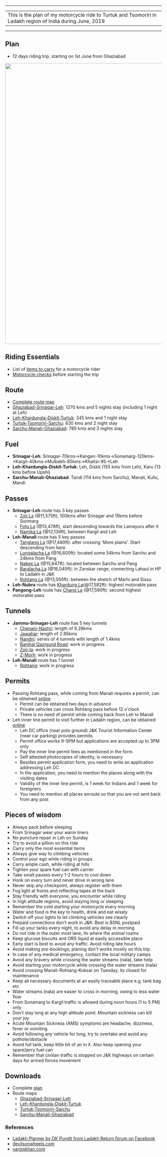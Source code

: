 
---

|  |
| :---  |
| This is the plan of my motorcycle ride to Turtuk and Tsomoriri in Ladakh region of India during June, 2019 |

---

## **Plan**
* 12 days riding trip, starting on 1st June from Ghaziabad

<p align="center"><img src="https://github.com/inbravo/travel/raw/master/june-2019/images/itinerary.jpg" width="900"></p>

## Riding Essentials		
* List of [items to carry](https://github.com/inbravo/travel/blob/master/june-2019/references/carry-list/README.md) for a motorcycle rider
* [Motorcycle checks](https://github.com/inbravo/travel/blob/master/june-2019/references/check-list/README.md) before starting the trip

## **Route**
* [Complete route map](https://github.com/inbravo/travel/blob/master/june-2019/routes/complete-route-map.md)
* [Ghaziabad-Srinagar-Leh](https://github.com/inbravo/travel/blob/master/june-2019/routes/ghaziabad-srinagar-leh.md): 1270 kms and 5 nights stay (including 1 night at Leh)
* [Leh-Khardungla-Diskit-Turtuk](https://github.com/inbravo/travel/blob/master/june-2019/routes/leh-khardungla-diskit-turtuk.md): 245 kms and 1 night stay
* [Turtuk-Tsomoriri-Sarchu](https://github.com/inbravo/travel/blob/master/june-2019/routes/leh-tsomoriri-sarchu.md): 630 kms and 2 night stay
* [Sarchu-Manali-Ghaziabad](https://github.com/inbravo/travel/blob/master/june-2019/routes/sarchu-manali-ghaziabad.md): 780 kms and 3 nights stay

## **Fuel**
* **Srinagar-Leh**: Srinagar-70kms->Kangan-10kms->Sonamarg-120kms->Kargil-40kms->Mulbekh-85kms->Khaltsi-95->Leh
* **Leh-Khardungla-Diskit-Turtuk**: Leh, Diskit (155 kms from Leh), Karu (13 kms before Upshi)
* **Sarchu-Manali-Ghaziabad**: Tandi (114 kms from Sarchu), Manali, Kullu, Mandi  

## **Passes**
* **Srinagar-Leh** route has 3 key passes
	* [Zoji La](https://en.wikipedia.org/wiki/Zoji_La) (@11,575ft), 100kms after Srinagar and 15kms before Sonmarg
	* [Fotu La](https://en.wikipedia.org/wiki/Fotu_La) (@13,478ft), start descending towards the Lamayuru after it
	* [Namika La](https://en.wikipedia.org/wiki/Namika_La) (@12,139ft), between Kargil and Leh
* **Leh-Manali** route has 5 key passes
    * [Tanglang La](https://en.wikipedia.org/wiki/Taglang_La) (@17,480ft): after crossing 'More plains'. Start descending from here 
	* [Lungalacha La](https://en.wikipedia.org/wiki/Lungalacha_La) (@16,600ft): located some 54kms from Sarchu and 24kms from Pang
	* [Nakee La](https://www.thrillophilia.com/attractions/nakee-la) (@15,647ft): located between Sarchu and Pang
	* [Baralacha La](https://en.wikipedia.org/wiki/Bara-lacha_la) (@16,040ft): in Zanskar range, connecting Lahaul in HP to Ladakh in J&K
    * [Rohtang La](https://en.wikipedia.org/wiki/Rohtang_Pass) (@13,050ft): between the stretch of Marhi and Sissu
* **Leh-Nubra** route has [Khardung La](https://en.wikipedia.org/wiki/Khardung_La)(@17,582ft): highest motorable pass 
* **Pangong-Leh** route has [Chang La](https://en.wikipedia.org/wiki/Chang_La) (@17,590ft): second highest motorable pass

## **Tunnels**
* **Jammu-Srinagar-Leh** route has 5 key tunnels
	* [Chenani-Nashri](https://en.wikipedia.org/wiki/Chenani-Nashri_Tunnel): length of 9.28kms
	* [Jawahar](https://en.wikipedia.org/wiki/Jawahar_Tunnel): length of 2.85kms
	* [Nandni](https://en.wikipedia.org/wiki/Nandni_tunnels): series of 4 tunnels with length of 1.4kms
	* [Banihal Qazigund Road](https://en.wikipedia.org/wiki/Banihal_Qazigund_Road_Tunnel): work in progress
	* [Zoji-la](https://en.wikipedia.org/wiki/Zoji-la_Tunnel): work in progress
	* [Z-Morh](https://en.wikipedia.org/wiki/Z-Morh_Tunnel): work in progress
* **Leh-Manali** route has 1 tunnel
	* [Rohtang](https://en.wikipedia.org/wiki/Rohtang_Tunnel): work in progress

## **Permits**
* Passing Rohtang pass, while coming from Manali requires a permit, can be obtained [online](https://rohtangpermits.nic.in)
	* Permit can be obtained two days in advance
	* Private vehicles can cross Rohtang pass before 12 o'clock
	* There is no need of permit while coming back from Leh to Manali
* Leh inner line permit to visit further in Ladakh region, can be obtained [online](http://www.lahdclehpermit.in)
	* Leh DC office (near polo ground) J&K Tourist Information Center (near car parking) provides permits
	* Permit office works 9-5PM but applications are accepted up to 3PM only
	* Pay the inner line permit fees as mentioned in the form. 
	* Self attested photocopies of identity, is necessary
	* Besides permit application form, you need to write an application addressing Leh DC
	* In the application, you need to mention the places along with the visiting dates
	* Validity of the inner line permit, is 1 week for Indians and 1 week for foreigners
	* You need to mention all places enroute so that you are not sent back from any post

## **Pieces of wisdom**
* Always pack before sleeping
* From Srinagar wear your warm liners
* No puncture repair in Leh on Sunday
* Try to avoid a pillion on this ride
* Carry only the most essential items
* Always give way to climbing vehicles 
* Control your ego while riding in groups
* Carry ample cash, while riding at hills
* Tighten your spare fuel can with carrier
* Take small pauses every 1-2 hours to cool down
* Honk on every turn and never drive in wrong lane
* Never skip any checkpoint, always register with them
* Fog light at fronts and reflecting tapes at the back
* Stay friendly with everyone, you encounter while riding
* In high altitude regions, avoid staying long or sleeping
* Remember the cold starting your motorcycle every morning 
* Water and food is the key to health, drink and eat wisely
* Switch off your lights to let climbing vehicles see clearly
* Prepaid connections don't work in J&K. Best is BSNL postpaid
* Fill up your tanks every night, to avoid any delay in morning
* Do not ride in the outer most lane, its where the animal roams
* Keep glucose biscuits and ORS liquid at easily accessible place
* Early start is best to avoid any traffic. Avoid riding late hours
* Avoid making pre-bookings; planing don't works mostly on this trip
* In case of any medical emergency, contact the local military camps
* Avoid any bravery while crossing the water streams (nala), take help
* Avoid starting your motorcycle while crossing the water streams (nala)
* Avoid crossing Manali-Rohtang-Koksar on Tuesday, its closed for maintenance
* Keep all necessary documents at an easily traceable place e.g. tank bag etc
* Water streams (nala) are easier to cross in morning, owing to less water flow
* From Sonamarg to Kargil traffic is allowed during noon hours (1 to 5 PM) only
* Don't stay long at any high altitude point. Mountain sickness can kill your joy
* Acute Mountain Sickness (AMS) symptoms are headache, dizziness, fever or vomiting  
* Avoid following any vehicle for long, try to overtake and avoid any pothole/obstacle
* Avoid full tank, keep little bit of air in it. Also keep opening your spare/jerry fuel can
* Remember that civilian traffic is stopped on J&K highways on certain days for armed forces movement

## Downloads
* Complete [plan](https://github.com/inbravo/travel/raw/master/june-2019/pdf/complete-plan.pdf) 
* Route maps
	* [Ghaziabad-Srinagar-Leh](https://github.com/inbravo/travel/raw/master/june-2019/pdf/ghaziabad-srinagar-leh.pdf)
	* [Leh-Khardungla-Diskit-Turtuk](https://github.com/inbravo/travel/raw/master/june-2019/pdf/leh-khardungla-diskit-turtuk.pdf)
	* [Turtuk-Tsomoriri-Sarchu](https://github.com/inbravo/travel/raw/master/june-2019/pdf/leh-tsomoriri-sarchu.pdf)
	* [Sarchu-Manali-Ghaziabad](https://github.com/inbravo/travel/raw/master/june-2019/pdf/sarchu-manali-ghaziabad.pdf)

### **References**
* [Ladakh Planner by DK Pundit from Ladakh Return forum on Facebook](https://github.com/inbravo/travel/blob/master/june-2019/references/dk-pandit-guidance.md)
* [devilsonwheels.com](http://devilonwheels.com)
* [vargiskhan.com](http://vargiskhan.com)